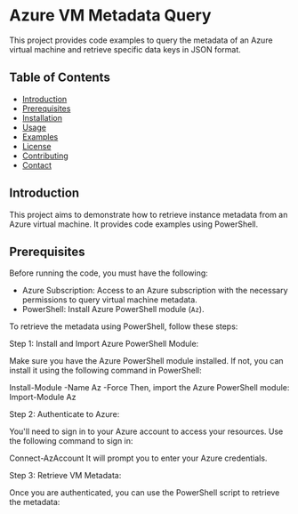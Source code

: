# Azure VM Metadata Query

This project provides code examples to query the metadata of an Azure virtual machine and retrieve specific data keys in JSON format.

## Table of Contents

- [Introduction](#introduction)
- [Prerequisites](#prerequisites)
- [Installation](#installation)
- [Usage](#usage)
- [Examples](#examples)
- [License](#license)
- [Contributing](#contributing)
- [Contact](#contact)

## Introduction

This project aims to demonstrate how to retrieve instance metadata from an Azure virtual machine. It provides code examples using PowerShell.

## Prerequisites

Before running the code, you must have the following:

- Azure Subscription: Access to an Azure subscription with the necessary permissions to query virtual machine metadata.
- PowerShell: Install Azure PowerShell module (`Az`).

To retrieve the metadata using PowerShell, follow these steps:

Step 1: Install and Import Azure PowerShell Module:

Make sure you have the Azure PowerShell module installed. If not, you can install it using the following command in PowerShell:

Install-Module -Name Az -Force
Then, import the Azure PowerShell module:
Import-Module Az


Step 2: Authenticate to Azure:

You'll need to sign in to your Azure account to access your resources. Use the following command to sign in:

Connect-AzAccount
It will prompt you to enter your Azure credentials.

Step 3: Retrieve VM Metadata:

Once you are authenticated, you can use the  PowerShell script to retrieve the metadata:
